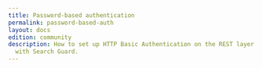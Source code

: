 ```yaml
---
title: Password-based authentication
permalink: password-based-auth
layout: docs
edition: community
description: How to set up HTTP Basic Authentication on the REST layer of Elasticsearch
  with Search Guard.
---
```

<!---
Copyright 2022 floragunn GmbH
-->